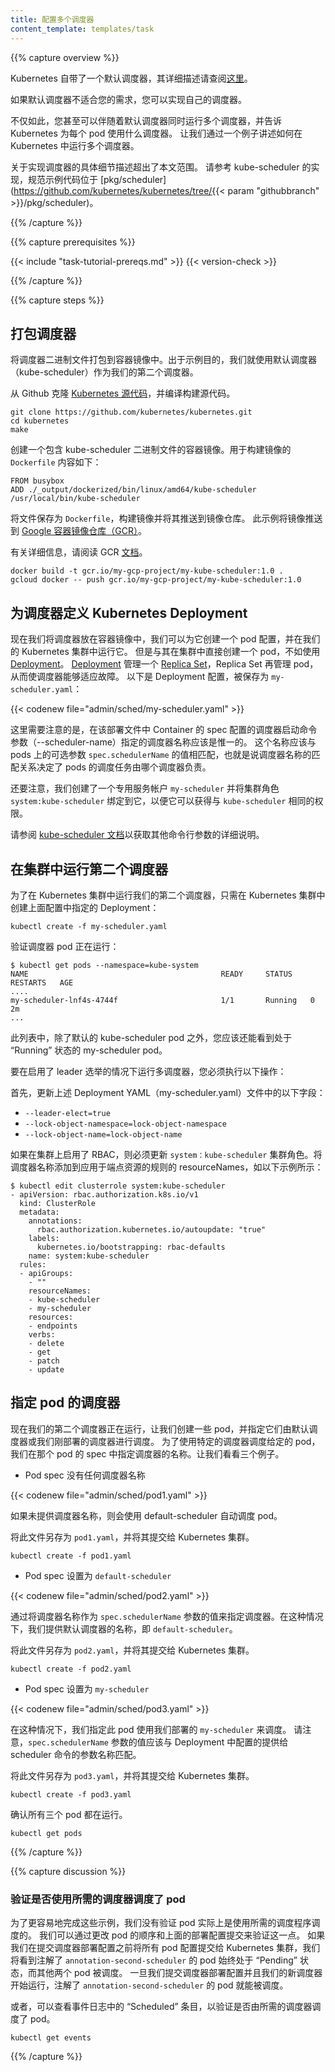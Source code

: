 ```yaml
---
title: 配置多个调度器
content_template: templates/task
---
```

<!--
---
reviewers:
- davidopp
- madhusudancs
title: Configure Multiple Schedulers
content_template: templates/task
---
-->

{{% capture overview %}}

<!--
Kubernetes ships with a default scheduler that is described [here](/docs/admin/kube-scheduler/).
-->
Kubernetes 自带了一个默认调度器，其详细描述请查阅[这里](/docs/reference/command-line-tools-reference/kube-scheduler/)。
<!--
If the default scheduler does not suit your needs you can implement your own scheduler.
-->
如果默认调度器不适合您的需求，您可以实现自己的调度器。
<!--
Not just that, you can even run multiple schedulers simultaneously alongside the default scheduler and instruct Kubernetes what scheduler to use for each of your pods. Let's learn how to run multiple schedulers in Kubernetes with an example.
-->
不仅如此，您甚至可以伴随着默认调度器同时运行多个调度器，并告诉 Kubernetes 为每个 pod 使用什么调度器。
让我们通过一个例子讲述如何在 Kubernetes 中运行多个调度器。

<!--
A detailed description of how to implement a scheduler is outside the scope of this document. Please refer to the kube-scheduler implementation in[pkg/scheduler](https://github.com/kubernetes/kubernetes/tree/{{< param "githubbranch" >}}/pkg/scheduler)in the Kubernetes source directory for a canonical example.
-->
关于实现调度器的具体细节描述超出了本文范围。
请参考 kube-scheduler 的实现，规范示例代码位于 [pkg/scheduler](https://github.com/kubernetes/kubernetes/tree/{{< param "githubbranch" >}}/pkg/scheduler)。

{{% /capture %}}


{{% capture prerequisites %}}

{{< include "task-tutorial-prereqs.md" >}} {{< version-check >}}

{{% /capture %}}

{{% capture steps %}}

<!--
## Package the scheduler
-->
## 打包调度器

<!--
Package your scheduler binary into a container image. For the purposes of this example,let's just use the default scheduler (kube-scheduler) as our second scheduler as well.
-->
将调度器二进制文件打包到容器镜像中。出于示例目的，我们就使用默认调度器（kube-scheduler）作为我们的第二个调度器。
<!--
Clone the [Kubernetes source code from Github](https://github.com/kubernetes/kubernetes)and build the source.
-->
从 Github 克隆 [Kubernetes 源代码](https://github.com/kubernetes/kubernetes)，并编译构建源代码。

```shell
git clone https://github.com/kubernetes/kubernetes.git
cd kubernetes
make
```

<!--
Create a container image containing the kube-scheduler binary. Here is the `Dockerfile`to build the image:
-->
创建一个包含 kube-scheduler 二进制文件的容器镜像。用于构建镜像的 `Dockerfile` 内容如下：

```docker
FROM busybox
ADD ./_output/dockerized/bin/linux/amd64/kube-scheduler /usr/local/bin/kube-scheduler
```

<!--
Save the file as `Dockerfile`, build the image and push it to a registry. This example pushes the image to[Google Container Registry (GCR)](https://cloud.google.com/container-registry/).
-->
将文件保存为 `Dockerfile`，构建镜像并将其推送到镜像仓库。
此示例将镜像推送到 [Google 容器镜像仓库（GCR）](https://cloud.google.com/container-registry/)。
<!--
For more details, please read the GCR[documentation](https://cloud.google.com/container-registry/docs/).
-->
有关详细信息，请阅读 GCR [文档](https://cloud.google.com/container-registry/docs/)。

```shell
docker build -t gcr.io/my-gcp-project/my-kube-scheduler:1.0 .
gcloud docker -- push gcr.io/my-gcp-project/my-kube-scheduler:1.0
```

<!--
## Define a Kubernetes Deployment for the scheduler
-->
## 为调度器定义 Kubernetes Deployment

<!--
Now that we have our scheduler in a container image, we can just create a pod config for it and run it in our Kubernetes cluster. But instead of creating a pod directly in the cluster, let's use a [Deployment](/docs/concepts/workloads/controllers/deployment/)for this example. A [Deployment](/docs/concepts/workloads/controllers/deployment/) manages a[Replica Set](/docs/concepts/workloads/controllers/replicaset/) which in turn manages the pods,thereby making the scheduler resilient to failures. Here is the deployment config. Save it as `my-scheduler.yaml`:
-->
现在我们将调度器放在容器镜像中，我们可以为它创建一个 pod 配置，并在我们的 Kubernetes 集群中运行它。
但是与其在集群中直接创建一个 pod，不如使用 [Deployment](/docs/concepts/workloads/controllers/deployment/)。
[Deployment](/docs/concepts/workloads/controllers/deployment/) 管理一个 [Replica Set](/docs/concepts/workloads/controllers/replicaset/)，Replica Set 再管理 pod，从而使调度器能够适应故障。
以下是 Deployment 配置，被保存为 `my-scheduler.yaml`：

{{< codenew file="admin/sched/my-scheduler.yaml" >}}

<!--
An important thing to note here is that the name of the scheduler specified as an argument to the scheduler command in the container spec should be unique. This is the name that is matched against the value of the optional `spec.schedulerName` on pods, to determine whether this scheduler is responsible for scheduling a particular pod.
-->
这里需要注意的是，在该部署文件中 Container 的 spec 配置的调度器启动命令参数（--scheduler-name）指定的调度器名称应该是惟一的。
这个名称应该与 pods 上的可选参数 `spec.schedulerName` 的值相匹配，也就是说调度器名称的匹配关系决定了 pods 的调度任务由哪个调度器负责。

<!--
Note also that we created a dedicated service account `my-scheduler` and bind the cluster role`system:kube-scheduler` to it so that it can acquire the same privileges as `kube-scheduler`.
-->
还要注意，我们创建了一个专用服务帐户 `my-scheduler` 并将集群角色 `system:kube-scheduler` 绑定到它，以便它可以获得与 `kube-scheduler` 相同的权限。

<!--
Please see the[kube-scheduler documentation](/docs/admin/kube-scheduler/) for detailed description of other command line arguments.
-->
请参阅 [kube-scheduler 文档](/zh/docs/reference/command-line-tools-reference/kube-scheduler/)以获取其他命令行参数的详细说明。

<!--
## Run the second scheduler in the cluster
-->
## 在集群中运行第二个调度器

<!--
In order to run your scheduler in a Kubernetes cluster, just create the deployment specified in the config above in a Kubernetes cluster:
-->
为了在 Kubernetes 集群中运行我们的第二个调度器，只需在 Kubernetes 集群中创建上面配置中指定的 Deployment：

```shell
kubectl create -f my-scheduler.yaml
```

<!--
Verify that the scheduler pod is running:
-->
验证调度器 pod 正在运行：

```shell
$ kubectl get pods --namespace=kube-system
NAME                                           READY     STATUS    RESTARTS   AGE
....
my-scheduler-lnf4s-4744f                       1/1       Running   0          2m
...
```

<!--
You should see a "Running" my-scheduler pod, in addition to the default kube-scheduler pod in this list.
-->
此列表中，除了默认的 kube-scheduler pod 之外，您应该还能看到处于 “Running” 状态的 my-scheduler pod。

<!--
To run multiple-scheduler with leader election enabled, you must do the following:
-->
要在启用了 leader 选举的情况下运行多调度器，您必须执行以下操作：

<!--
First, update the following fields in your YAML file:
-->
首先，更新上述 Deployment YAML（my-scheduler.yaml）文件中的以下字段：

* `--leader-elect=true`
* `--lock-object-namespace=lock-object-namespace`
* `--lock-object-name=lock-object-name`

<!--
If RBAC is enabled on your cluster, you must update the `system:kube-scheduler` cluster role. Add you scheduler name to the resourceNames of the rule applied for endpoints resources, as in the following example:
-->
如果在集群上启用了 RBAC，则必须更新 `system：kube-scheduler` 集群角色。将调度器名称添加到应用于端点资源的规则的 resourceNames，如以下示例所示：
```
$ kubectl edit clusterrole system:kube-scheduler
- apiVersion: rbac.authorization.k8s.io/v1
  kind: ClusterRole
  metadata:
    annotations:
      rbac.authorization.kubernetes.io/autoupdate: "true"
    labels:
      kubernetes.io/bootstrapping: rbac-defaults
    name: system:kube-scheduler
  rules:
  - apiGroups:
    - ""
    resourceNames:
    - kube-scheduler
    - my-scheduler
    resources:
    - endpoints
    verbs:
    - delete
    - get
    - patch
    - update
```

<!--
## Specify schedulers for pods
-->
## 指定 pod 的调度器

<!--
Now that our second scheduler is running, let's create some pods, and direct them to be scheduled by either the default scheduler or the one we just deployed. In order to schedule a given pod using a specific scheduler, we specify the name of the scheduler in that pod spec. Let's look at three examples.
-->
现在我们的第二个调度器正在运行，让我们创建一些 pod，并指定它们由默认调度器或我们刚部署的调度器进行调度。
为了使用特定的调度器调度给定的 pod，我们在那个 pod 的 spec 中指定调度器的名称。让我们看看三个例子。


<!--
- Pod spec without any scheduler name
-->
 -  Pod spec 没有任何调度器名称

  {{< codenew file="admin/sched/pod1.yaml" >}}

<!--
  When no scheduler name is supplied, the pod is automatically scheduled using the  default-scheduler.
-->
如果未提供调度器名称，则会使用 default-scheduler 自动调度 pod。

<!--
  Save this file as `pod1.yaml` and submit it to the Kubernetes cluster.
-->
将此文件另存为 `pod1.yaml`，并将其提交给 Kubernetes 集群。

```shell
kubectl create -f pod1.yaml
```

<!--
- Pod spec with `default-scheduler`
-->
 -  Pod spec 设置为 `default-scheduler`

  {{< codenew file="admin/sched/pod2.yaml" >}}

<!--
  A scheduler is specified by supplying the scheduler name as a value to `spec.schedulerName`. In this case, we supply the name of the  default scheduler which is `default-scheduler`.
-->
通过将调度器名称作为 `spec.schedulerName` 参数的值来指定调度器。在这种情况下，我们提供默认调度器的名称，即 `default-scheduler`。

<!--
  Save this file as `pod2.yaml` and submit it to the Kubernetes cluster.
-->
将此文件另存为 `pod2.yaml`，并将其提交给 Kubernetes 集群。

```shell
kubectl create -f pod2.yaml
```

<!--
- Pod spec with `my-scheduler`
-->
 -  Pod spec 设置为 `my-scheduler`

  {{< codenew file="admin/sched/pod3.yaml" >}}

<!--
  In this case, we specify that this pod should be scheduled using the scheduler that we  deployed - `my-scheduler`. Note that the value of `spec.schedulerName` should match the name supplied to the scheduler  command as an argument in the deployment config for the scheduler.
-->
在这种情况下，我们指定此 pod 使用我们部署的 `my-scheduler` 来调度。
请注意，`spec.schedulerName` 参数的值应该与 Deployment 中配置的提供给 scheduler 命令的参数名称匹配。

<!--
  Save this file as `pod3.yaml` and submit it to the Kubernetes cluster.
-->
将此文件另存为 `pod3.yaml`，并将其提交给 Kubernetes 集群。

```shell
kubectl create -f pod3.yaml
```

<!--
  Verify that all three pods are running.
-->
确认所有三个 pod 都在运行。

```shell
kubectl get pods
```

{{% /capture %}}

{{% capture discussion %}}

<!--
### Verifying that the pods were scheduled using the desired schedulers
-->
### 验证是否使用所需的调度器调度了 pod

<!--
In order to make it easier to work through these examples, we did not verify that the pods were actually scheduled using the desired schedulers. We can verify that by changing the order of pod and deployment config submissions above. If we submit all the pod configs to a Kubernetes cluster before submitting the scheduler deployment config,we see that the pod `annotation-second-scheduler` remains in "Pending" state forever while the other two pods get scheduled. Once we submit the scheduler deployment config and our new scheduler starts running, the `annotation-second-scheduler` pod gets scheduled as well.
-->
为了更容易地完成这些示例，我们没有验证 pod 实际上是使用所需的调度程序调度的。
我们可以通过更改 pod 的顺序和上面的部署配置提交来验证这一点。
如果我们在提交调度器部署配置之前将所有 pod 配置提交给 Kubernetes 集群，我们将看到注解了 `annotation-second-scheduler` 的 pod 始终处于 “Pending” 状态，而其他两个 pod 被调度。
一旦我们提交调度器部署配置并且我们的新调度器开始运行，注解了 `annotation-second-scheduler` 的 pod 就能被调度。

<!--
Alternatively, one could just look at the "Scheduled" entries in the event logs to verify that the pods were scheduled by the desired schedulers.
-->
或者，可以查看事件日志中的 “Scheduled” 条目，以验证是否由所需的调度器调度了 pod。

```shell
kubectl get events
```

{{% /capture %}}
